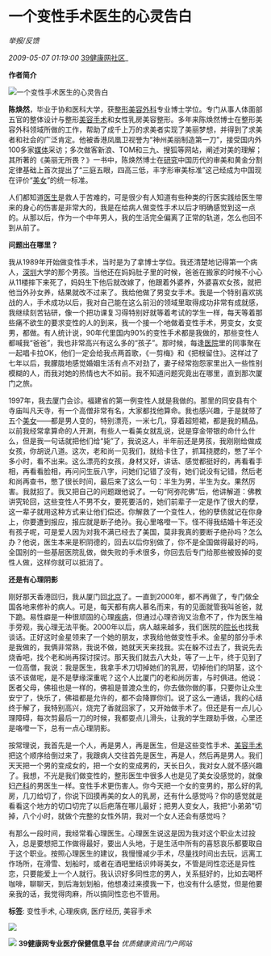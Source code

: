 # 一个变性手术医生的心灵告白

_举报/反馈_

_2009-05-07 01:19:00_ [39健康网社区](http://bbs.39.net)_

**作者简介**

![一个变性手术医生的心灵告白](https://image.39.net/095/6/363026_s_0822.jpg)

**陈焕然**，毕业于协和医科大学，获[整形美容](http://zx.39.net/)[外科](http://dy.39.net/deptdetail.aspx?keshi=%bf%c6%ca%d2_%cd%e2%bf%c6&area=)专业博士学位。专门从事人体面部五官的整体设计与整形[美容手术](http://zx.39.net/)和女性乳房美容整形。多年来陈焕然博士在整形美容外科领域所做的工作，帮助了成千上万的求美者实现了美丽梦想，并得到了求美者和社会的广泛肯定。他被香港凤凰卫视誉为“神州美丽制造第一刀”，接受国内外100多家[媒体](http://news.39.net/mtpl/)采访；多次做客新浪、TOM和三九、搜狐等网站，阐述对美的理解；其所著的《美丽无所畏？》一书中，陈焕然博士在[研究](http://news.39.net/kyfx/)中国历代的审美和黄金分割定律基础上首次提出了“三庭五眼，四高三低，丰字形审美标准”这己经成为中国现在评价“[美女](http://sex.39.net/photo/xgtp/xgbb/)”的统一标准。

人们都知道[医生](http://ysk.39.net/)是救人于苦难的，可是很少有人知道有些种类的行医实践给医生带来的身心的伤害是非常大的，我是在给病人做变性手术以后才明确感觉到这一点的。从那以后，作为一个中年男人，我的生活完全偏离了正常的轨道，怎么也回不到从前了。

**问题出在哪里？**

我从1989年开始做变性手术，当时是为了拿博士学位。我还清楚地记得第一个病人，[深圳](http://sz.39.net/)大学的那个男孩。当他还在妈妈肚子里的时候，爸爸在搬家的时候不小心从11楼摔下来死了，妈妈生下他后就改嫁了，他跟着外婆养，外婆喜欢女孩，就把他当外孙女养，结果就改不过来了。我给他做了男变女手术。我是一个特别喜欢挑战的人，手术成功以后，我对自己能在这么前沿的领域里取得成功非常有成就感，我继续刻苦钻研，像一个把功课复习得特别好就等着考试的学生一样，每天等着那些痛不欲生的要求变性的人的到来，我一个接一个地做着变性手术，男变女，女变男，都做。有人统计说，90年代里国内90%的变性手术都是我做的，那些变性人都喊我“爸爸”，我也非常高兴有这么多的“孩子”。那时候，每逢[医院](http://yyk.39.net/)里的同事聚在一起唱卡拉OK，他们一定会给我点两首歌，《一剪梅》和《把根留住》。这样过了七年以后，我朦胧地感觉婚姻生活有点不对劲了，妻子经常抱怨家里出入一些性别模糊的人，而我对她的热情也大不如前。我不知道问题究竟出在哪里，直到那次厦门之旅。

1997年，我去厦门会诊。福建省的第一例变性人就是我做的。那里的同安县有个寺庙叫凡天寺，有一个高僧非常有名，大家都找他算命。我也感兴趣，于是就带了五个[美女](http://sex.39.net/photo/xgtp/xgbb/)——都是男人变的，特别漂亮，一米七几，穿着超短裙，都是我的精品。以前我经常拿算命的人开涮，有些人一看美女就乱说，说是穿金带银的命什么什么，但是我一句话就把他们给“毙”了，我说这人，半年前还是男孩，我刚刚给做成女孩，你胡说八道。这次，老和尚一见我们，就给卡住了，抓耳挠腮的，憋了半个多小时，看不出来。这么漂亮的女孩，身材又好，讲话、感觉都挺好的，再看看手相，再看看脸相，再问问生辰八字，问她们记错了没有，她们说没有记错，然后老和尚再查书，憋了很长时间，最后来了这么一句：半生为男，半生为女。果然厉害。我就招了。我又把自己的问题跟他说了。一句“阿弥陀佛”后，他讲解道：佛教讲究轮回，这些变性人不男不女，要死要活的，她们前辈子一定是作了很大的孽，这一辈子就用这种方式来让他们偿还。你解救了一个变性人，他的孽债就记在你身上，你要遭到报应，报应就是断子绝孙。我心里咯噔一下。怪不得我结婚十年还没有孩子呢，可是爱人因为对我不满已经去了美国，莫非我真的要断子绝孙吗？怎么办？他说，医生本来是积阴德的，回去以后你别做了，你不是全国做得最好的吗，全国别的一些基层医院乱做，做失败的手术很多，你回去后专门给那些被毁掉的变性人做，这样你就可以抵消了。

**还是有心理阴影**

刚好那天香港回归，我从厦门回[北京](http://bj.39.net/)了。一直到2000年，都不再做了，专门做全国各地来修补的病人。可是，每天都有病人慕名而来，有的见面就管我叫爸爸，就下跪。易性癖是一种很顽固的心理[疾病](http://jbk.39.net/)，但通过心理咨询又治愈不了，作为医生袖手旁观，我心理无法平衡。2000年以后，病人越来越多，我们医院的[院长](http://talk.39.net/yzzx)也找我谈话。正好这时金星领来了一个她的朋友，求我给他做变性手术。金星的部分手术是我做的，我俩非常熟，我说不做，她就天天来找我。实在躲不过去了，我说先去烧香吧，找个老和尚再探讨探讨。那天我们就去八大处，等了一上午，终于见到了一位高僧，我说：我是医生，我拿手术刀切掉她们的乳房，切掉他们的阴茎，这个该不该做呢，是不是孽缘深重呢？这个人比厦门的老和尚厉害，与时俱进。他说：医者父母，佛祖也是一样的，佛祖是普渡众生的，你去做你做的事，只要你让众生安宁了，快乐了，佛祖都是允许的，都不会降罪你们。说了这么一通话，我的心结终于解了，我特别高兴，烧完了香就回家了，又开始做手术了。但还是有一点儿心理障碍，每次剪最后一刀的时候，我都耍点儿滑头，让我的学生跟助手做，心里还是咯噔一下，总有一点心理阴影。

按常理说，我首先是一个人，再是男人，再是医生，但是这些变性手术、[美容手术](http://zx.39.net/)把这个顺序给倒过来了，我跟病人交往首先是医生，再是人，然后再是男人。我们天天把一个男的变成女的，把一个女的变成男的，天长日久，我对女人就不感兴趣了。我想，不光是我们做变性的，整形医生中很多人也是见了美女没感觉的，就像妇[产科](http://disease.39.net/fk/)的男医生一样。变性手术更伤害人。你今天把一个女的变男的，那么好的乳房，几刀给切了，你说下回摸再美的女人的乳房，还有什么感觉吗？你的感觉就是看看这个地方的切口切完了以后疤落在哪儿最好；把男人变女人，我把“小弟弟”切掉，八个小时，就做个完整的女性外阴，我对一个女人还会有感觉吗？

有那么一段时间，我经常看心理医生。心理医生说这是因为我对这个职业太过投入，总是要想把工作做得最好，要出人头地，于是生活中所有的喜怒哀乐都要取自于这个职业。按照心理医生的建议，我慢慢减少手术，尽[量](http://jck.39.net/jiancha/huaxue/bian/4e7e1.html)找时间出去玩，远离工作场所，在滑雪、划船时，或者在酒吧里结识帅哥美女，不管是同性恋还是异性恋，只要能爱上一个人就行。我认识好多同性恋的男人，关系挺好的，比如去喝杯咖啡，聊聊天，到后海划划船，他想凑过来摸我一下，也没有什么感觉，但是他要亲我的话，我觉得肉麻，所以搞同性恋也不管用。

**标签**: 变性手术, 心理疾病, 医疗经历, 美容手术

![](https://image.39.net/client/202211/202411/bdmr12.png)

![](https://pimg.39.net/PictureLib/A/f76/20200731/p_9115230.jpg) **39健康网专业医疗保健信息平台** _优质健康资讯门户网站_